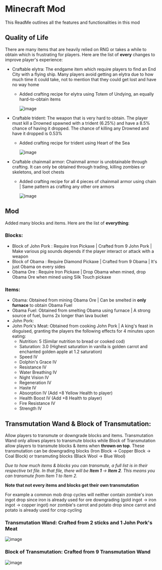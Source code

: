 # Minecraft Mod
This ReadMe outlines all the features and functionalities in this mod

## Quality of Life
There are many items that are heavily relied on RNG or takes a while to obtain which is frustrating for players. Here are the list of **every** changes to improve player's experience:
- Craftable elytra: The endgame item which require players to find an End City with a flying ship. Many players avoid getting an elytra due to how much time it could take, not to mention that they could get lost and have no way home
  - Added crafting recipe for elytra using Totem of Undying, an equally hard-to-obtain items

    ![image](https://github.com/user-attachments/assets/b1ae92d9-8ee8-4a08-b58f-5e39340c45b8)
- Craftable trident: The weapon that is very hard to obtain. The player must kill a Drowned spawned with a trident (6.25%) and have a 8.5% chance of having it dropped. The chance of killing any Drowned and have it dropped is 0.53%
  - Added crafting recipe for trident using Heart of the Sea

    ![image](https://github.com/user-attachments/assets/12845b05-32a0-4e33-9643-b8d668814c29)
- Craftable chainmail armor: Chainmail armor is unobtainable through crafting. It can only be obtained through trading, killing zombies or skeletons, and loot chests
  - Added crafting recipe for all 4 pieces of chainmail armor using chain | Same pattern as crafting any other ore armors
 
    ![image](https://github.com/user-attachments/assets/961924c2-dece-4978-ab42-6709fdfd8050)


## Mod
Added many blocks and items. Here are the list of **everything**:
### Blocks:
- Block of John Pork : Require Iron Pickaxe | Crafted from 9 John Pork | Make various pig sounds depends if the player interact or attack with a weapon
- Block of Obama : Require Diamond Pickaxe | Crafted from 9 Obama | It's just Obama on every sides
- Obama Ore : Require Iron Pickaxe | Drop Obama when mined, drop Obama Ore when mined using Silk Touch pickaxe
### Items:
- Obama: Obtained from mining Obama Ore | Can be smelted in **only furnace** to obtain Obama Fuel
- Obama Fuel: Obtained from smelting Obama using furnace | A strong source of fuel, burns 2x longer than lava bucket
- John Pork: 
- John Pork's Meat: Obtained from cooking John Pork | A king's feast in disguised, granting the players the following effects for 4 minutes upon eating:
  - Nutrition: 5 (Similar nutrition to bread or cooked cod)
  - Saturation: 3.0 (Highest saturation in vanilla is golden carrot and enchanted golden apple at 1.2 saturation)
  - Speed IV
  - Dolphin's Grace IV
  - Resistance IV
  - Water Breathing IV
  - Night Vision IV
  - Regeneration IV
  - Haste IV
  - Absorption IV (Add +8 Yellow Health to player)
  - Health Boost IV (Add +8 Health to player)
  - Fire Resistance IV
  - Strength IV

## Transmutation Wand & Block of Transmutation:
Allow players to transmute or downgrade blocks and items. Transmutation Wand only allows players to transmute blocks while Block of Transmutation allow players to transmute blocks & items when **thrown on top**.
These transmutation can be downgrading blocks (Iron Block → Copper Block → Coal Block) or transmuting blocks (Black Wool → Blue Wool)

*Due to how much items & blocks you can transmute, a full list is in their respective txt file. In that file, there will be **Item 1** → **Item 2**. This means you can transmute from Item 1 to Item 2.*

**Note that not every items and blocks get their own transmutation**

For example a common mob drop cycles will neither contain zombie's iron ingot drop since iron is already used for ore downgrading (gold ingot → iron ingot → copper ingot)
nor zombie's carrot and potato drop since carrot and potato is already used for crop cycling 

### Transmutation Wand: Crafted from 2 sticks and 1 John Pork's Meat

  ![image](https://github.com/user-attachments/assets/77516cff-cc1e-4c45-b6f4-743ed3f25934)
  
### Block of Transmutation: Crafted from 9 Transmutation Wand

  ![image](https://github.com/user-attachments/assets/f3be6591-299b-4958-8a11-20250ab5fae7)


